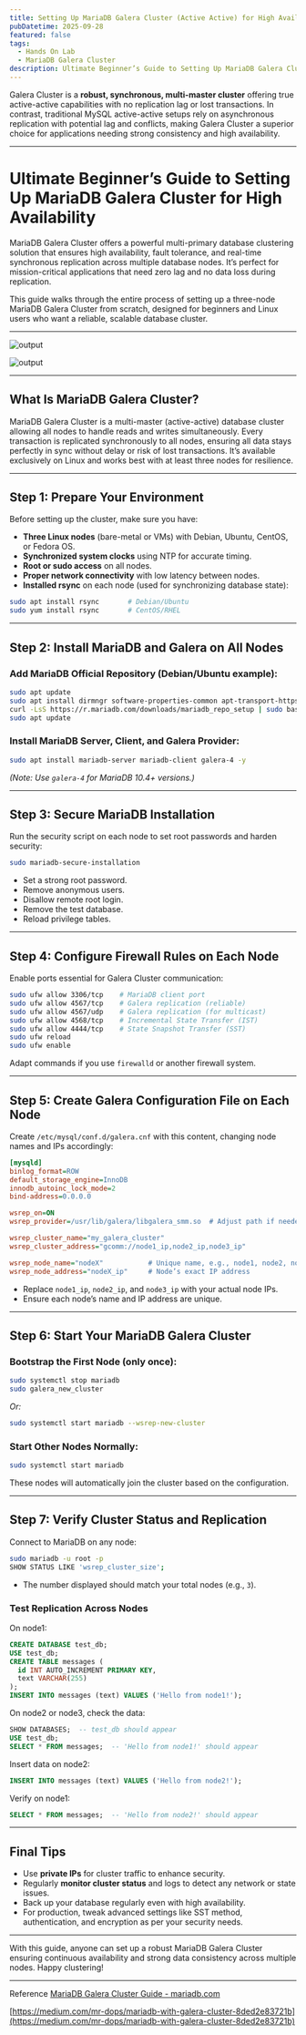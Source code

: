 ```yaml
---
title: Setting Up MariaDB Galera Cluster (Active Active) for High Availability
pubDatetime: 2025-09-28
featured: false
tags:
  - Hands On Lab
  - MariaDB Galera Cluster
description: Ultimate Beginner’s Guide to Setting Up MariaDB Galera Cluster for High Availability.
---
```


Galera Cluster is a **robust, synchronous, multi-master cluster** offering true active-active capabilities with no replication lag or lost transactions. In contrast, traditional MySQL active-active setups rely on asynchronous replication with potential lag and conflicts, making Galera Cluster a superior choice for applications needing strong consistency and high availability.


***

# Ultimate Beginner’s Guide to Setting Up MariaDB Galera Cluster for High Availability

MariaDB Galera Cluster offers a powerful multi-primary database clustering solution that ensures high availability, fault tolerance, and real-time synchronous replication across multiple database nodes. It’s perfect for mission-critical applications that need zero lag and no data loss during replication.

This guide walks through the entire process of setting up a three-node MariaDB Galera Cluster from scratch, designed for beginners and Linux users who want a reliable, scalable database cluster.

***
![output](@/assets/images/Screenshot_20251009_044855.png)

![output](@/assets/images/Screenshot_20251009_045038.png)

***

## What Is MariaDB Galera Cluster?

MariaDB Galera Cluster is a multi-master (active-active) database cluster allowing all nodes to handle reads and writes simultaneously. Every transaction is replicated synchronously to all nodes, ensuring all data stays perfectly in sync without delay or risk of lost transactions. It’s available exclusively on Linux and works best with at least three nodes for resilience.

***

## Step 1: Prepare Your Environment

Before setting up the cluster, make sure you have:

- **Three Linux nodes** (bare-metal or VMs) with Debian, Ubuntu, CentOS, or Fedora OS.
- **Synchronized system clocks** using NTP for accurate timing.
- **Root or sudo access** on all nodes.
- **Proper network connectivity** with low latency between nodes.
- **Installed rsync** on each node (used for synchronizing database state):

```bash
sudo apt install rsync       # Debian/Ubuntu
sudo yum install rsync       # CentOS/RHEL
```

***

## Step 2: Install MariaDB and Galera on All Nodes

### Add MariaDB Official Repository (Debian/Ubuntu example):

```bash
sudo apt update
sudo apt install dirmngr software-properties-common apt-transport-https ca-certificates curl -y
curl -LsS https://r.mariadb.com/downloads/mariadb_repo_setup | sudo bash
sudo apt update
```

### Install MariaDB Server, Client, and Galera Provider:

```bash
sudo apt install mariadb-server mariadb-client galera-4 -y
```

*(Note: Use `galera-4` for MariaDB 10.4+ versions.)*

***

## Step 3: Secure MariaDB Installation

Run the security script on each node to set root passwords and harden security:

```bash
sudo mariadb-secure-installation
```

- Set a strong root password.
- Remove anonymous users.
- Disallow remote root login.
- Remove the test database.
- Reload privilege tables.

***

## Step 4: Configure Firewall Rules on Each Node

Enable ports essential for Galera Cluster communication:

```bash
sudo ufw allow 3306/tcp    # MariaDB client port
sudo ufw allow 4567/tcp    # Galera replication (reliable)
sudo ufw allow 4567/udp    # Galera replication (for multicast)
sudo ufw allow 4568/tcp    # Incremental State Transfer (IST)
sudo ufw allow 4444/tcp    # State Snapshot Transfer (SST)
sudo ufw reload
sudo ufw enable
```

Adapt commands if you use `firewalld` or another firewall system.

***

## Step 5: Create Galera Configuration File on Each Node

Create `/etc/mysql/conf.d/galera.cnf` with this content, changing node names and IPs accordingly:

```ini
[mysqld]
binlog_format=ROW
default_storage_engine=InnoDB
innodb_autoinc_lock_mode=2
bind-address=0.0.0.0

wsrep_on=ON
wsrep_provider=/usr/lib/galera/libgalera_smm.so  # Adjust path if needed

wsrep_cluster_name="my_galera_cluster"
wsrep_cluster_address="gcomm://node1_ip,node2_ip,node3_ip"

wsrep_node_name="nodeX"           # Unique name, e.g., node1, node2, node3
wsrep_node_address="nodeX_ip"     # Node’s exact IP address
```

- Replace `node1_ip`, `node2_ip`, and `node3_ip` with your actual node IPs.
- Ensure each node’s name and IP address are unique.

***

## Step 6: Start Your MariaDB Galera Cluster

### Bootstrap the First Node (only once):

```bash
sudo systemctl stop mariadb
sudo galera_new_cluster
```

*Or:*

```bash
sudo systemctl start mariadb --wsrep-new-cluster
```

### Start Other Nodes Normally:

```bash
sudo systemctl start mariadb
```

These nodes will automatically join the cluster based on the configuration.

***

## Step 7: Verify Cluster Status and Replication

Connect to MariaDB on any node:

```bash
sudo mariadb -u root -p
SHOW STATUS LIKE 'wsrep_cluster_size';
```

- The number displayed should match your total nodes (e.g., `3`).

### Test Replication Across Nodes

On node1:

```sql
CREATE DATABASE test_db;
USE test_db;
CREATE TABLE messages (
  id INT AUTO_INCREMENT PRIMARY KEY,
  text VARCHAR(255)
);
INSERT INTO messages (text) VALUES ('Hello from node1!');
```

On node2 or node3, check the data:

```sql
SHOW DATABASES;  -- test_db should appear
USE test_db;
SELECT * FROM messages;  -- 'Hello from node1!' should appear
```

Insert data on node2:

```sql
INSERT INTO messages (text) VALUES ('Hello from node2!');
```

Verify on node1:

```sql
SELECT * FROM messages;  -- 'Hello from node2!' should appear
```

***

## Final Tips

- Use **private IPs** for cluster traffic to enhance security.
- Regularly **monitor cluster status** and logs to detect any network or state issues.
- Back up your database regularly even with high availability.
- For production, tweak advanced settings like SST method, authentication, and encryption as per your security needs.

***

With this guide, anyone can set up a robust MariaDB Galera Cluster ensuring continuous availability and strong data consistency across multiple nodes. Happy clustering!

***

Reference [MariaDB Galera Cluster Guide - mariadb.com](https://mariadb.com/docs/galera-cluster/galera-cluster-quickstart-guides/mariadb-galera-cluster-guide)

[https://medium.com/mr-dops/mariadb-with-galera-cluster-8ded2e83721b](https://medium.com/mr-dops/mariadb-with-galera-cluster-8ded2e83721b)
